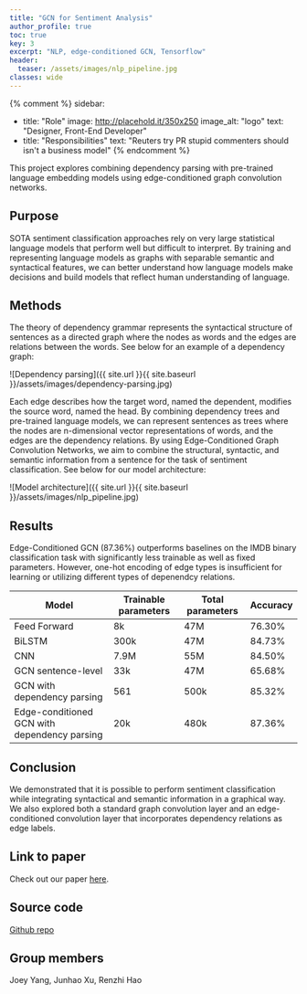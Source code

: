 ```yaml
---
title: "GCN for Sentiment Analysis"
author_profile: true
toc: true
key: 3
excerpt: "NLP, edge-conditioned GCN, Tensorflow"
header:
  teaser: /assets/images/nlp_pipeline.jpg
classes: wide
---
```


{% comment %} 
sidebar:
  - title: "Role"
    image: http://placehold.it/350x250
    image_alt: "logo"
    text: "Designer, Front-End Developer"
  - title: "Responsibilities"
    text: "Reuters try PR stupid commenters should isn't a business model"
{% endcomment %} 

This project explores combining dependency parsing with pre-trained language embedding models using edge-conditioned graph convolution networks.

## Purpose
SOTA sentiment classification approaches rely on very large statistical language models that perform well but difficult to interpret. By training and representing language models as graphs with separable semantic and syntactical features, we can better understand how language models make decisions and build models that reflect human understanding of language. 

## Methods
The theory of dependency grammar represents the syntactical structure of sentences as a directed graph where the nodes as words and the edges are relations between the words. See below for an example of a dependency graph: 

![Dependency parsing]({{ site.url }}{{ site.baseurl }}/assets/images/dependency-parsing.jpg)

Each edge describes how the target word, named the dependent, modifies the source word, named the head. By combining dependency trees and pre-trained language models, we can represent sentences as trees where the nodes are n-dimensional vector representations of words, and the edges are the dependency relations. By using Edge-Conditioned Graph Convolution Networks, we aim to combine the structural, syntactic, and semantic information from a sentence for the task of sentiment classification. See below for our model architecture: 

![Model architecture]({{ site.url }}{{ site.baseurl }}/assets/images/nlp_pipeline.jpg)

## Results
Edge-Conditioned GCN (87.36%) outperforms baselines on the IMDB binary classification task with significantly less trainable as well as fixed parameters. However, one-hot encoding of edge types is insufficient for learning or utilizing different types of depenendcy relations.

| Model                                        | Trainable parameters | Total parameters | Accuracy |
|----------------------------------------------|----------------------|------------------|----------|
| Feed Forward                                 | 8k                   | 47M              | 76.30%   |
| BiLSTM                                       | 300k                 | 47M              | 84.73%   |
| CNN                                          | 7.9M                 | 55M              | 84.50%   |
| GCN sentence-level                           | 33k                  | 47M              | 65.68%   |
| GCN with dependency parsing                  | 561                  | 500k             | 85.32%   |
| Edge-conditioned GCN with dependency parsing | 20k                  | 480k             | 87.36%   |

## Conclusion
We demonstrated that it is possible to perform sentiment classification while integrating syntactical and semantic information in a graphical way. We also
explored both a standard graph convolution layer and an edge-conditioned convolution layer that incorporates dependency relations as edge labels.

## Link to paper
Check out our paper [here](https://raw.githubusercontent.com/hang-yin/portfolio/gh-pages/assets/nlp-paper.pdf).

## Source code
[Github repo](https://github.com/xiaojoey/CS397Project)

## Group members
Joey Yang, Junhao Xu, Renzhi Hao